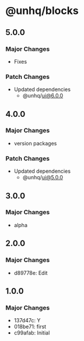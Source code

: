 # @unhq/blocks

## 5.0.0

### Major Changes

- Fixes

### Patch Changes

- Updated dependencies
  - @unhq/ui@6.0.0

## 4.0.0

### Major Changes

- version packages

### Patch Changes

- Updated dependencies
  - @unhq/ui@5.0.0

## 3.0.0

### Major Changes

- alpha

## 2.0.0

### Major Changes

- d89778e: Edit

## 1.0.0

### Major Changes

- 137d47c: Y
- 018be71: first
- c99afab: Initial
